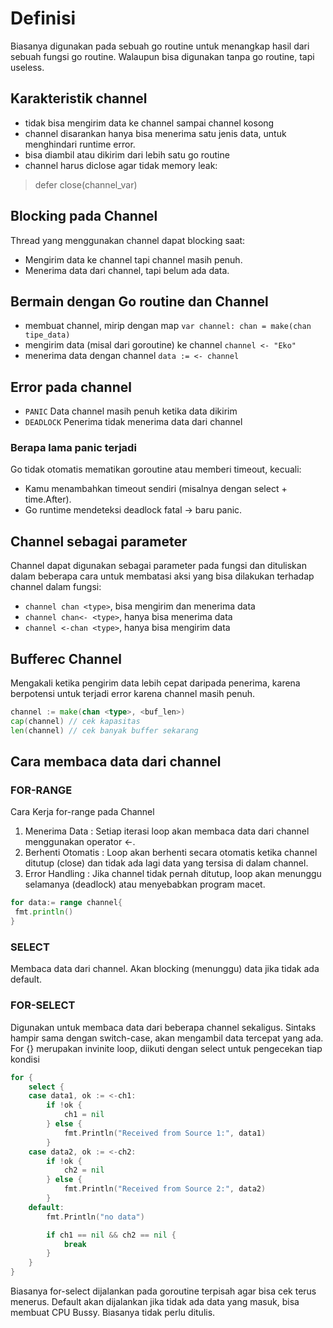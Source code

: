 # Definisi

Biasanya digunakan pada sebuah go routine untuk menangkap hasil dari sebuah fungsi go routine. Walaupun bisa digunakan tanpa go routine, tapi useless.

## Karakteristik channel

- tidak bisa mengirim data ke channel sampai channel kosong
- channel disarankan hanya bisa menerima satu jenis data, untuk menghindari runtime error.
- bisa diambil atau dikirim dari lebih satu go routine
- channel harus diclose agar tidak memory leak:

> defer close(channel_var)

## Blocking pada Channel

Thread yang menggunakan channel dapat blocking saat:

- Mengirim data ke channel tapi channel masih penuh.
- Menerima data dari channel, tapi belum ada data.

## Bermain dengan Go routine dan Channel

- membuat channel, mirip dengan map `var channel: chan = make(chan tipe_data)`
- mengirim data (misal dari goroutine) ke channel `channel <- "Eko"`
- menerima data dengan channel `data := <- channel`

## Error pada channel

- `PANIC` Data channel masih penuh ketika data dikirim
- `DEADLOCK` Penerima tidak menerima data dari channel

### Berapa lama panic terjadi

Go tidak otomatis mematikan goroutine atau memberi timeout, kecuali:

- Kamu menambahkan timeout sendiri (misalnya dengan select + time.After).
- Go runtime mendeteksi deadlock fatal → baru panic.

## Channel sebagai parameter

Channel dapat digunakan sebagai parameter pada fungsi dan dituliskan dalam beberapa cara untuk membatasi aksi yang bisa dilakukan terhadap channel dalam fungsi:

- `channel chan <type>`, bisa mengirim dan menerima data
- `channel chan<- <type>`, hanya bisa menerima data
- `channel <-chan <type>`, hanya bisa mengirim data

## Bufferec Channel

Mengakali ketika pengirim data lebih cepat daripada penerima, karena berpotensi untuk terjadi error karena channel masih penuh.

```go
channel := make(chan <type>, <buf_len>)
cap(channel) // cek kapasitas
len(channel) // cek banyak buffer sekarang
```

## Cara membaca data dari channel

### FOR-RANGE

Cara Kerja for-range pada Channel

1. Menerima Data : Setiap iterasi loop akan membaca data dari channel menggunakan operator <-.
2. Berhenti Otomatis : Loop akan berhenti secara otomatis ketika channel ditutup (close) dan tidak ada lagi data yang tersisa di dalam channel.
3. Error Handling : Jika channel tidak pernah ditutup, loop akan menunggu selamanya (deadlock) atau menyebabkan program macet.

```go
for data:= range channel{
 fmt.println()
}
```

### SELECT

Membaca data dari channel. Akan blocking (menunggu) data jika tidak ada default.

### FOR-SELECT

Digunakan untuk membaca data dari beberapa channel sekaligus. Sintaks hampir sama dengan switch-case, akan mengambil data tercepat yang ada.
For {} merupakan invinite loop, diikuti dengan select untuk pengecekan tiap kondisi

```go
for {
    select {
    case data1, ok := <-ch1:
        if !ok {
            ch1 = nil
        } else {
            fmt.Println("Received from Source 1:", data1)
        }
    case data2, ok := <-ch2:
        if !ok {
            ch2 = nil
        } else {
            fmt.Println("Received from Source 2:", data2)
        }
    default:
        fmt.Println("no data")

        if ch1 == nil && ch2 == nil {
            break
        }
    }
}
```

Biasanya for-select dijalankan pada goroutine terpisah agar bisa cek terus menerus. Default akan dijalankan jika tidak ada data yang masuk, bisa membuat CPU Bussy. Biasanya tidak perlu ditulis.
